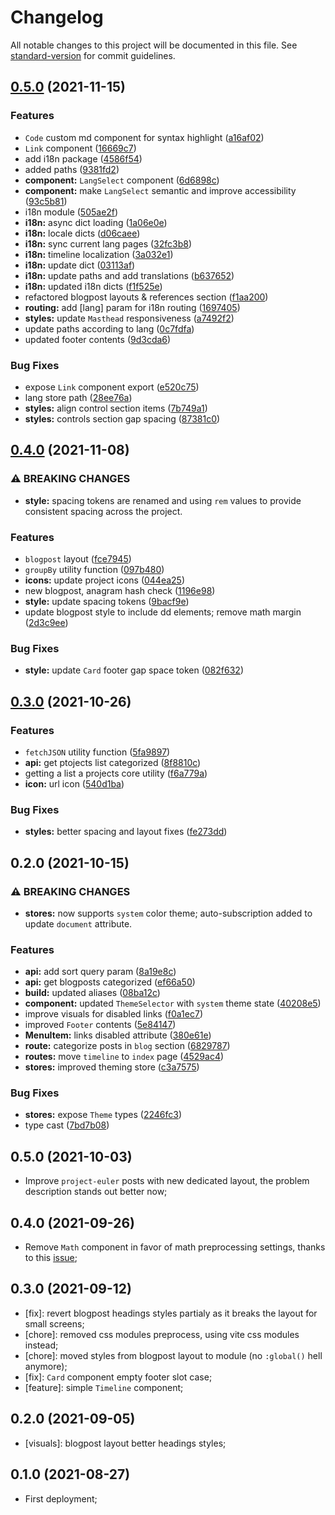 # Changelog

All notable changes to this project will be documented in this file. See [standard-version](https://github.com/conventional-changelog/standard-version) for commit guidelines.

## [0.5.0](https://github.com/ericrovell/ericrovell.me/compare/v0.4.0...v0.5.0) (2021-11-15)


### Features

* `Code` custom md component for syntax highlight ([a16af02](https://github.com/ericrovell/ericrovell.me/commit/a16af02b706d9b75bb11fcc3fc4058fbeb4af73a))
* `Link` component ([16669c7](https://github.com/ericrovell/ericrovell.me/commit/16669c7733cdadc8259c0b0dd3218e595a0b34b4))
* add i18n package ([4586f54](https://github.com/ericrovell/ericrovell.me/commit/4586f54af40c47bcb9fc3d2f45678254c429e732))
* added paths ([9381fd2](https://github.com/ericrovell/ericrovell.me/commit/9381fd20b9fc844a45d40dd3e097d706a2f7a177))
* **component:** `LangSelect` component ([6d6898c](https://github.com/ericrovell/ericrovell.me/commit/6d6898c77e2a282282ff2a9e792d44e33f0a2d0d))
* **component:** make `LangSelect` semantic and improve accessibility ([93c5b81](https://github.com/ericrovell/ericrovell.me/commit/93c5b814f1b27864d2317165f14f0b3e083b25b8))
* i18n module ([505ae2f](https://github.com/ericrovell/ericrovell.me/commit/505ae2fb98b5c7f749946a8dab2669baece5505c))
* **i18n:** async dict loading ([1a06e0e](https://github.com/ericrovell/ericrovell.me/commit/1a06e0eaae6b752d47c386e5af353f5be892889b))
* **i18n:** locale dicts ([d06caee](https://github.com/ericrovell/ericrovell.me/commit/d06caeed5c76efdfc4a62cbed0b740d4f6448461))
* **i18n:** sync current lang pages ([32fc3b8](https://github.com/ericrovell/ericrovell.me/commit/32fc3b8aa3d50ba7c5a282ba955be3ed9bbc2251))
* **i18n:** timeline localization ([3a032e1](https://github.com/ericrovell/ericrovell.me/commit/3a032e10a3bc4422e3ae5c23c38d1ed03c95c13a))
* **i18n:** update dict ([03113af](https://github.com/ericrovell/ericrovell.me/commit/03113afb90d1c60045ae58e0a1688776d6f693c6))
* **i18n:** update paths and add translations ([b637652](https://github.com/ericrovell/ericrovell.me/commit/b637652de8d0a18b1128b7e827397c78ff5db53c))
* **i18n:** updated i18n dicts ([f1f525e](https://github.com/ericrovell/ericrovell.me/commit/f1f525ecad8e8ddf405b636347fbc5d88fbc5e89))
* refactored blogpost layouts & references section ([f1aa200](https://github.com/ericrovell/ericrovell.me/commit/f1aa200e782b92135b9a1772623b6f718b0f91e5))
* **routing:** add [lang] param for i18n routing ([1697405](https://github.com/ericrovell/ericrovell.me/commit/169740598080145afa08a1c0369c668dba5f9761))
* **styles:** update `Masthead` responsiveness ([a7492f2](https://github.com/ericrovell/ericrovell.me/commit/a7492f23b4623c41ff50f1f29fbcf24788e98149))
* update paths according to lang ([0c7fdfa](https://github.com/ericrovell/ericrovell.me/commit/0c7fdfada2d6ca131568d3ebbca14c0b44bccb44))
* updated footer contents ([9d3cda6](https://github.com/ericrovell/ericrovell.me/commit/9d3cda6cdb7ef575f5a4b9c697b98f697cfd0083))


### Bug Fixes

* expose `Link` component export ([e520c75](https://github.com/ericrovell/ericrovell.me/commit/e520c758fded33f402c3d0a98ea9155dd284731b))
* lang store path ([28ee76a](https://github.com/ericrovell/ericrovell.me/commit/28ee76aa43264df6bd55e7a8150a5a29fd970923))
* **styles:** align control section items ([7b749a1](https://github.com/ericrovell/ericrovell.me/commit/7b749a121af37fdd00bcb6fb850bbeaedddf2e42))
* **styles:** controls section gap spacing ([87381c0](https://github.com/ericrovell/ericrovell.me/commit/87381c05f46f1a5deb90b2c753c8dbaae07f3a25))

## [0.4.0](https://github.com/ericrovell/ericrovell.me/compare/v0.3.0...v0.4.0) (2021-11-08)


### ⚠ BREAKING CHANGES

* **style:** spacing tokens are renamed and using `rem` values to provide consistent spacing across the project.

### Features

* `blogpost` layout ([fce7945](https://github.com/ericrovell/ericrovell.me/commit/fce7945a66b22ceab7731ef99790d242de714b37))
* `groupBy` utility function ([097b480](https://github.com/ericrovell/ericrovell.me/commit/097b480158f97935eb73af572a7622efe3722ee9))
* **icons:** update project icons ([044ea25](https://github.com/ericrovell/ericrovell.me/commit/044ea25929edcd16918a8b5ea9be2d851ca24132))
* new blogpost, anagram hash check ([1196e98](https://github.com/ericrovell/ericrovell.me/commit/1196e986a979899860b76ae2b1ee58d40a546ef8))
* **style:** update spacing tokens ([9bacf9e](https://github.com/ericrovell/ericrovell.me/commit/9bacf9ec01ad6891fda45bc26cddc5ba5ef792fb))
* update blogpost style to include dd elements; remove math margin ([2d3c9ee](https://github.com/ericrovell/ericrovell.me/commit/2d3c9ee5ee6174f4f2a5641d9e11832362835a10))


### Bug Fixes

* **style:** update `Card` footer gap space token ([082f632](https://github.com/ericrovell/ericrovell.me/commit/082f632ec7c8ea4c2515eb8a0b9d7531eeead505))

## [0.3.0](https://github.com/ericrovell/ericrovell.me/compare/v0.2.0...v0.3.0) (2021-10-26)


### Features

* `fetchJSON` utility function ([5fa9897](https://github.com/ericrovell/ericrovell.me/commit/5fa9897adc01993fd8bee17c6edbcc7beb1df328))
* **api:** get ptojects list categorized ([8f8810c](https://github.com/ericrovell/ericrovell.me/commit/8f8810c6eb349c9098408f5dbbc510438919ae94))
* getting a list a projects core utility ([f6a779a](https://github.com/ericrovell/ericrovell.me/commit/f6a779aeda848667f52c5f3fa22e0f8bbd0fa011))
* **icon:** url icon ([540d1ba](https://github.com/ericrovell/ericrovell.me/commit/540d1ba96ee57fcbf9235f47e623cf8397436da7))


### Bug Fixes

* **styles:** better spacing and layout fixes ([fe273dd](https://github.com/ericrovell/ericrovell.me/commit/fe273dddf548e5f160a8ab6aca058802c8a6969c))

## 0.2.0 (2021-10-15)


### ⚠ BREAKING CHANGES

* **stores:** now supports `system` color theme; auto-subscription added to update `document` attribute.

### Features

* **api:** add sort query param ([8a19e8c](https://github.com/ericrovell/ericrovell.me/commit/8a19e8c9782b56e926a6844d363228ab437dd170))
* **api:** get blogposts categorized ([ef66a50](https://github.com/ericrovell/ericrovell.me/commit/ef66a504076f6bea6896d9f4f4884aa7272d7baa))
* **build:** updated aliases ([08ba12c](https://github.com/ericrovell/ericrovell.me/commit/08ba12ca6d2b46bcb8c0017fc90129f5aa643734))
* **component:** updated `ThemeSelector` with `system` theme state ([40208e5](https://github.com/ericrovell/ericrovell.me/commit/40208e5bc814ce9019d97500c4d277c90d9ef9a2))
* improve visuals for disabled links ([f0a1ec7](https://github.com/ericrovell/ericrovell.me/commit/f0a1ec7a3b60f9b3c3f86f7ca952209a5fd17e7f))
* improved `Footer` contents ([5e84147](https://github.com/ericrovell/ericrovell.me/commit/5e841472b8f180373d39408e545e2af92c0490f7))
* **MenuItem:** links disabled attribute ([380e61e](https://github.com/ericrovell/ericrovell.me/commit/380e61e300807b297791e3409ae15b6bd85c12f0))
* **route:** categorize posts in `blog` section ([6829787](https://github.com/ericrovell/ericrovell.me/commit/6829787cdeee8a475f1019cd967d9e0527483e7a))
* **routes:** move `timeline` to `index` page ([4529ac4](https://github.com/ericrovell/ericrovell.me/commit/4529ac43a76f31f301744dc6e77b3a8e88944e60))
* **stores:** improved theming store ([c3a7575](https://github.com/ericrovell/ericrovell.me/commit/c3a757546f0d643bfdd3d6f833047bd2c4927385))


### Bug Fixes

* **stores:** expose `Theme` types ([2246fc3](https://github.com/ericrovell/ericrovell.me/commit/2246fc3dfbb732f1565ac4f027952d6232de1c90))
* type cast ([7bd7b08](https://github.com/ericrovell/ericrovell.me/commit/7bd7b08ed1532b62d5d8f0061468a0d2b798b355))

## 0.5.0 (2021-10-03)

- Improve `project-euler` posts with new dedicated layout, the problem description stands out better now;

## 0.4.0 (2021-09-26)

- Remove `Math` component in favor of math preprocessing settings, thanks to this [issue](https://github.com/pngwn/MDsveX/issues/302);

## 0.3.0 (2021-09-12)

- [fix]: revert blogpost headings styles partialy as it breaks the layout for small screens;
- [chore]: removed css modules preprocess, using vite css modules instead;
- [chore]: moved styles from blogpost layout to module (no `:global()` hell anymore);
- [fix]: `Card` component empty footer slot case;
- [feature]: simple `Timeline` component;

## 0.2.0 (2021-09-05)

- [visuals]: blogpost layout better headings styles;

## 0.1.0 (2021-08-27)

- First deployment;